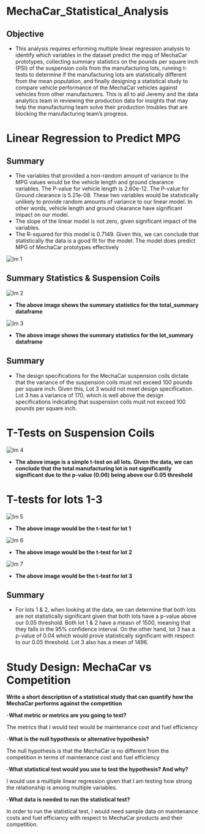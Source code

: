 # MechaCar_Statistical_Analysis
## Objective
- This analysis requires erforming multiple linear regression analysis to identify which variables in the dataset predict the mpg of MechaCar prototypes, collecting summary statistics on the pounds per square inch (PSI) of the suspension coils from the manufacturing lots, running t-tests to determine if the manufacturing lots are statistically different from the mean population, and finally designing a statistical study to compare vehicle performance of the MechaCar vehicles against vehicles from other manufacturers. This is all to aid Jeremy and the data analytics team in reviewing the production data for insights that may help the manufacturing team solve their production troubles that are blocking the manufacturing team’s progress.

# Linear Regression to Predict MPG
## Summary
- The variables that provided a non-random amount of variance to the MPG values would be the vehicle length and ground clearance variables. The P-value for vehicle length is 2.60e-12. The P-value for Ground clearance is 5.21e-08. These two variables would be statistically unlikely to provide random amounts of variance to our linear model. In other words, vehicle length and ground clearance have significant impact on our model. 
- The slope of the linear model is not zero, given significant impact of the variables. 
- The R-squared for this model is 0.7149. Given this, we can conclude that statistically the data is a good fit for the model. The model does predict MPG of MechaCar prototypes effectively

![lm 1](https://user-images.githubusercontent.com/112899813/211084366-d2ab3052-1d73-441b-8411-fc573f8e4400.png)

## Summary Statistics & Suspension Coils



![lm 2](https://user-images.githubusercontent.com/112899813/211093017-a9638f12-b739-4bd7-96b2-cb34b6975b3b.png)

- **The above image shows the summary statistics for the total_summary dataframe** 

![lm 3](https://user-images.githubusercontent.com/112899813/211093426-55f31998-8ea6-4a12-8934-e5640a753d18.png)

- **The above image shows the summary statistics for the lot_summary dataframe**

## Summary 
- The design specifications for the MechaCar suspension coils dictate that the variance of the suspension coils must not exceed 100 pounds per square inch. Given this, Lot 3 would not meet design specification. Lot 3 has a variance of 170, which is well above the design specifications indicating that suspension coils must not exceed 100 pounds per square inch. 




# T-Tests on Suspension Coils


![lm 4](https://user-images.githubusercontent.com/112899813/211095379-691a6bcd-046e-4ee1-af7a-9c373f2e2f58.png)

- **The above image is a simple t-test on all lots. Given the data, we can conclude that the total manufacturing lot is not significantly significant due to the p-value (0.06) being above our 0.05 threshold**

# T-tests for lots 1-3


![lm 5](https://user-images.githubusercontent.com/112899813/211096599-4bd5eca0-a567-495c-9d0c-6cbbdb123f66.png)

- **The above image would be the t-test for lot 1**


![lm 6](https://user-images.githubusercontent.com/112899813/211096939-90f6e2f9-5e86-4d11-9d91-eab5a4088e3d.png)

- **The above image would be the t-test for lot 2**


![lm 7](https://user-images.githubusercontent.com/112899813/211097045-c1e22e28-0d88-44ac-8e88-9d5bf1d8c16b.png)

- **The above image would be the t-test for lot 3**

## Summary 
- For lots 1 & 2, when looking at the data, we can determine that both lots are not statistically significant given that both lots have a p-value above our 0.05 threshold. Both lot 1 & 2 have a measn of 1500, meaning that they falls in the 95% confidence interval. On the other hand, lot 3 has a p-value of 0.04 which would prove statistically significant with respect to our 0.05 threshold. Lot 3 also has a mean of 1496. 

# Study Design: MechaCar vs Competition 
**Write a short description of a statistical study that can quantify how the MechaCar performs against the competition**

-**What metric or metrics are you going to test?**

The metrics that I would test would be maintenance cost and fuel efficiency 

-**What is the null hypothesis or alternative hypothesis?**

The null hypothesis is that the MechaCar is no different from the competition in terms of maintenance cost and fuel efficiency

-**What statistical test would you use to test the hypothesis? And why?**

I would use a multiple linear regression given that I am testing how strong the relationship is among multiple variables. 

-**What data is needed to run the statistical test?**

In order to run the statistical test, I would need sample data on maintenance costs and fuel efficiancy with respect to MechaCar products and their competition. 













